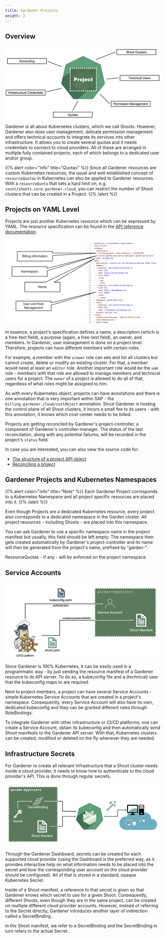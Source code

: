 ```yaml
---
title: Gardener Projects
weight: 3
---
```


## Overview

![](./images/overview.png)

Gardener is all about Kubernetes clusters, which we call Shoots. However, Gardener also does user management, delicate permission management and offers technical accounts to integrate its services into other infrastructure. It allows you to create several quotas and it needs credentials to connect to cloud providers. All of these are arranged in multiple fully contained projects, each of which belongs to a dedicated user and/or group.

{{% alert color="info"  title="Quotas" %}}
Since all Gardener resources are custom Kubernetes resources, the usual and well established concept of `resourceQuotas` in Kubernetes can also be applied to Gardener resources. With a `resourceQuota` that sets a hard limit on, e.g. `count/shoots.core.gardener.cloud`, you can restrict the number of Shoot clusters that can be created in a Project.
{{% /alert %}}

## Projects on YAML Level

Projects are just another Kubernetes resource which can be expressed by YAML. The resource specification can be found in the [API reference documentation](https://gardener.cloud/docs/gardener/api-reference/core/#core.gardener.cloud/v1beta1.Project).

![](./images/yaml-level.png)

In essence, a project's specification defines a name, a description (which is a free-text field), a purpose (again, a free-text field), an owner, and members. In Gardener, user management is done on a project level. Therefore, projects can have different members with certain roles. 

For example, a member with the `viewer` role can see and list all clusters but cannot create, delete or modify an existing cluster. For that, a member would need at least an `editor` role. Another important role would be the `uam` role - members with that role are allowed to manage members and technical users for a project. The `owner` of a project is allowed to do all of that, regardless of what roles might be assigned to him.

As with every Kubernetes object, projects can have annotations and there is one annotation that is very important within SAP - the `billing.gardener.cloud/costObject` annotation. Since Gardener is hosting the control plane of all Shoot clusters, it incurs a small fee to its users - with this annotation, it knows which cost-center needs to be billed.

Projects are getting reconciled by Gardener's project-controller, a component of Gardener's controller-manager. The status of the last reconcilation, along with any potential failures, will be recorded in the project's `status` field.

In case you are interested, you can also view the source code for:
- [The structure of a project API object](https://github.com/gardener/gardener/blob/master/pkg/apis/core/types_project.go) 
- [Reconciling a project](https://github.com/gardener/gardener/blob/master/pkg/controllermanager/controller/project/project/reconciler.go)

## Gardener Projects and Kubernetes Namespaces

{{% alert color="info"  title="Note" %}}
Each Gardener Project corresponds to a Kubernetes Namespace and all project specific resources are placed into it.
{{% /alert %}}

Even though Projects are a dedicated Kubernetes resource, every project also corresponds to a dedicated namespace in the Garden cluster. All project resources - including Shoots - are placed into this namespace. 

You can ask Gardener to use a specific namespace name in the project manifest but usually, this field should be left empty. The namespace then gets created automatically by Gardener's project-controller and its name will then be generated from the project's name, prefixed by "garden-".

ResourceQuotas - if any - will be enforced on the project namespace.

## Service Accounts

![](./images/service-account.png)

Since Gardener is 100% Kubernetes, it can be easily used in a programmatic way - by just sending the resource manifest of a Gardener resource to its API server. To do so, a kubeconfig file and a (technical) user that the kubeconfig maps to are required.

Next to project members, a project can have several Service Accounts - simple Kubernetes Service Accounts that are created in a project's namespace. Consequently, every Service Account will also have its own, dedicated kubeconfig and they can be granted different roles through RoleBindings.

To integrate Gardener with other infrastructure or CI/CD platforms, one can create a Service Account, obtain its kubeconfig and then automatically send Shoot manifests to the Gardener API server. With that, Kubernetes clusters can be created, modified or deleted on the fly whenever they are needed.

## Infrastructure Secrets

For Gardener to create all relevant infrastructure that a Shoot cluster needs inside a cloud provider, it needs to know how to authenticate to the cloud provider's API. This is done through regular secrets.

![](./images/secret.png)

Through the Gardener Dashboard, secrets can be created for each supported cloud provider (using the Dashboard is the preferred way, as it provides interactive help on what information needs to be placed into the secret and how the corresponding user account on the cloud provider should be configured). All of that is stored in a standard, opaque Kubernetes Secret.

Inside of a Shoot manifest, a reference to that secret is given so that Gardener knows which secret to use for a given Shoot. Consequently, different Shoots, even though they are in the same project, can be created on multiple different cloud provider accounts. However, instead of referring to the Secret directly, Gardener introduces another layer of indirection called a SecretBinding. 

In the Shoot manifest, we refer to a SecretBinding and the SecretBinding in turn refers to the actual Secret.
